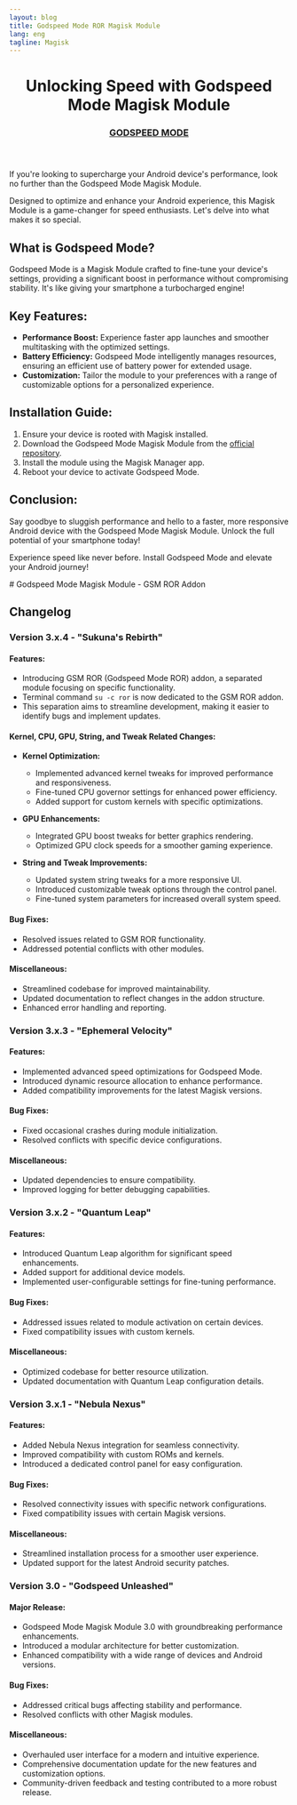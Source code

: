 ```yaml
---
layout: blog
title: Godspeed Mode ROR Magisk Module
lang: eng
tagline: Magisk
---
```

<script async src="https://pagead2.googlesyndication.com/pagead/js/adsbygoogle.js?client=ca-pub-8370893026371321"
     crossorigin="anonymous"></script>
<!-- Display 2 -->
<ins class="adsbygoogle"
     style="display:block"
     data-ad-client="ca-pub-8370893026371321"
     data-ad-slot="4101050007"
     data-ad-format="auto"
     data-full-width-responsive="true"></ins>
<script>
     (adsbygoogle = window.adsbygoogle || []).push({});
</script>
<html lang="en">
<head>
    <meta charset="UTF-8">
    <meta name="viewport" content="width=device-width, initial-scale=1.0">
 
</head>
<body>
    <header>
        <h1>Unlocking Speed with Godspeed Mode Magisk Module</h1>
        <h3 class="fw-bold mb-0 fs-4"><a href="https://www.magiskflash.com/2023/11/best-magisk-module-for-gaming-boost.html">GODSPEED MODE</a></h3>
    </header>
    <section>
        <p>If you're looking to supercharge your Android device's performance, look no further than the Godspeed Mode Magisk Module.</p>
        <p>Designed to optimize and enhance your Android experience, this Magisk Module is a game-changer for speed enthusiasts. Let's delve into what makes it so special.</p>
    </section>
    <section>
        <h2>What is Godspeed Mode?</h2>
        <p>Godspeed Mode is a Magisk Module crafted to fine-tune your device's settings, providing a significant boost in performance without compromising stability. It's like giving your smartphone a turbocharged engine!</p>
    </section>
    <section>
        <h2>Key Features:</h2>
        <ul>
            <li><strong>Performance Boost:</strong> Experience faster app launches and smoother multitasking with the optimized settings.</li>
            <li><strong>Battery Efficiency:</strong> Godspeed Mode intelligently manages resources, ensuring an efficient use of battery power for extended usage.</li>
            <li><strong>Customization:</strong> Tailor the module to your preferences with a range of customizable options for a personalized experience.</li>
        </ul>
    </section>
    <section>
        <h2>Installation Guide:</h2>
        <ol>
            <li>Ensure your device is rooted with Magisk installed.</li>
            <li>Download the Godspeed Mode Magisk Module from the <a href="https://www.magiskflash.com/2023/11/best-magisk-module-for-gaming-boost.html">official repository</a>.</li>
            <li>Install the module using the Magisk Manager app.</li>
            <li>Reboot your device to activate Godspeed Mode.</li>
        </ol>
    </section>
    <section>
        <h2>Conclusion:</h2>
        <p>Say goodbye to sluggish performance and hello to a faster, more responsive Android device with the Godspeed Mode Magisk Module. Unlock the full potential of your smartphone today!</p>
    </section>
    <footer>
        <p>Experience speed like never before. Install Godspeed Mode and elevate your Android journey!</p>
    </footer>
</body>
</html>
# Godspeed Mode Magisk Module - GSM ROR Addon

## Changelog

### Version 3.x.4 - "Sukuna's Rebirth"

#### Features:
- Introducing GSM ROR (Godspeed Mode ROR) addon, a separated module focusing on specific functionality.
- Terminal command `su -c ror` is now dedicated to the GSM ROR addon.
- This separation aims to streamline development, making it easier to identify bugs and implement updates.


#### Kernel, CPU, GPU, String, and Tweak Related Changes:
- **Kernel Optimization:**
  - Implemented advanced kernel tweaks for improved performance and responsiveness.
  - Fine-tuned CPU governor settings for enhanced power efficiency.
  - Added support for custom kernels with specific optimizations.

- **GPU Enhancements:**
  - Integrated GPU boost tweaks for better graphics rendering.
  - Optimized GPU clock speeds for a smoother gaming experience.

- **String and Tweak Improvements:**
  - Updated system string tweaks for a more responsive UI.
  - Introduced customizable tweak options through the control panel.
  - Fine-tuned system parameters for increased overall system speed.
#### Bug Fixes:
- Resolved issues related to GSM ROR functionality.
- Addressed potential conflicts with other modules.

#### Miscellaneous:
- Streamlined codebase for improved maintainability.
- Updated documentation to reflect changes in the addon structure.
- Enhanced error handling and reporting.

### Version 3.x.3 - "Ephemeral Velocity"

#### Features:
- Implemented advanced speed optimizations for Godspeed Mode.
- Introduced dynamic resource allocation to enhance performance.
- Added compatibility improvements for the latest Magisk versions.

#### Bug Fixes:
- Fixed occasional crashes during module initialization.
- Resolved conflicts with specific device configurations.

#### Miscellaneous:
- Updated dependencies to ensure compatibility.
- Improved logging for better debugging capabilities.

### Version 3.x.2 - "Quantum Leap"

#### Features:
- Introduced Quantum Leap algorithm for significant speed enhancements.
- Added support for additional device models.
- Implemented user-configurable settings for fine-tuning performance.

#### Bug Fixes:
- Addressed issues related to module activation on certain devices.
- Fixed compatibility issues with custom kernels.

#### Miscellaneous:
- Optimized codebase for better resource utilization.
- Updated documentation with Quantum Leap configuration details.

### Version 3.x.1 - "Nebula Nexus"

#### Features:
- Added Nebula Nexus integration for seamless connectivity.
- Improved compatibility with custom ROMs and kernels.
- Introduced a dedicated control panel for easy configuration.

#### Bug Fixes:
- Resolved connectivity issues with specific network configurations.
- Fixed compatibility issues with certain Magisk versions.

#### Miscellaneous:
- Streamlined installation process for a smoother user experience.
- Updated support for the latest Android security patches.

### Version 3.0 - "Godspeed Unleashed"

#### Major Release:
- Godspeed Mode Magisk Module 3.0 with groundbreaking performance enhancements.
- Introduced a modular architecture for better customization.
- Enhanced compatibility with a wide range of devices and Android versions.

#### Bug Fixes:
- Addressed critical bugs affecting stability and performance.
- Resolved conflicts with other Magisk modules.

#### Miscellaneous:
- Overhauled user interface for a modern and intuitive experience.
- Comprehensive documentation update for the new features and customization options.
- Community-driven feedback and testing contributed to a more robust release.



